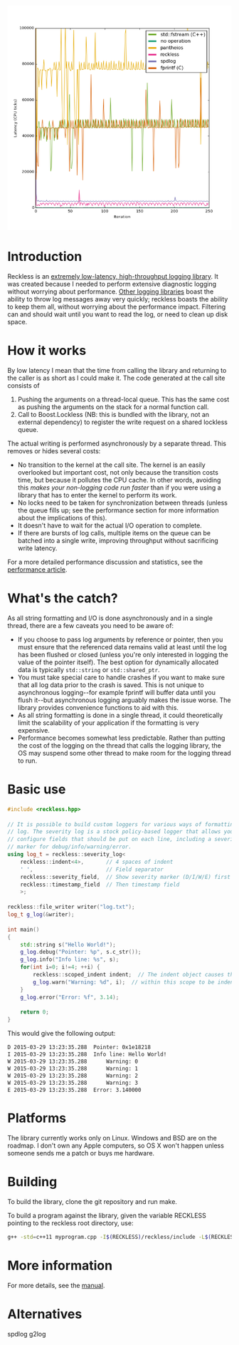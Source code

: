 ![Performance chart](doc/images/performance_periodic_calls_all.png)

Introduction
============
Reckless is an [extremely low-latency, high-throughput logging
library](doc/performance.md). It was created because I needed to perform
extensive diagnostic logging without worrying about performance. [Other
logging libraries](http://www.pantheios.org/performance.html) boast the
ability to throw log messages away very quickly; reckless boasts the ability
to keep them all, without worrying about the performance impact. Filtering can
and should wait until you want to read the log, or need to clean up disk
space.

How it works
============
By low latency I mean that the time from calling the library and returning
to the caller is as short as I could make it. The code generated at the
call site consists of

1. Pushing the arguments on a thread-local queue. This has the same cost
   as pushing the arguments on the stack for a normal function call.
2. Call to Boost.Lockless (NB: this is bundled with the library, not an
   external dependency) to register the write request on a shared
   lockless queue.

The actual writing is performed asynchronously by a separate thread.
This removes or hides several costs:

* No transition to the kernel at the call site. The kernel is an easily
  overlooked but important cost, not only because the transition costs
  time, but because it pollutes the CPU cache. In other words, avoiding
  this *makes your non-logging code run faster* than if you were using a
  library that has to enter the kernel to perform its work.
* No locks need to be taken for synchronization between threads (unless
  the queue fills up; see the performance section for more information
  about the implications of this).
* It doesn't have to wait for the actual I/O operation to complete.
* If there are bursts of log calls, multiple items on the queue can be
  batched into a single write, improving throughput without sacrificing write
  latency.

For a more detailed performance discussion and statistics, see the
[performance article](doc/performance.md). 

What's the catch?
=================
As all string formatting and I/O is done asynchronously and in a single
thread, there are a few caveats you need to be aware of:
* If you choose to pass log arguments by reference or pointer, then you
  must ensure that the referenced data remains valid at least until the
  log has been flushed or closed (unless you're only interested in
  logging the value of the pointer itself). The best option for
  dynamically allocated data is typically `std::string` or
  `std::shared_ptr`.
* You must take special care to handle crashes if you want to make sure
  that all log data prior to the crash is saved. This is not unique to
  asynchronous logging--for example fprintf will buffer data until you
  flush it--but asynchronous logging arguably makes the issue worse. The
  library provides convenience functions to aid with this.
* As all string formatting is done in a single thread, it could theoretically
  limit the scalability of your application if the formatting is very
  expensive.
* Performance becomes somewhat less predictable. Rather than putting the
  cost of the logging on the thread that calls the logging library, the
  OS may suspend some other thread to make room for the logging thread
  to run.

Basic use
=========
```c++
#include <reckless.hpp>

// It is possible to build custom loggers for various ways of formatting the
// log. The severity log is a stock policy-based logger that allows you to
// configure fields that should be put on each line, including a severity
// marker for debug/info/warning/error.
using log_t = reckless::severity_log<
    reckless::indent<4>,       // 4 spaces of indent
    ' ',                       // Field separator
    reckless::severity_field,  // Show severity marker (D/I/W/E) first
    reckless::timestamp_field  // Then timestamp field
    >;
    
reckless::file_writer writer("log.txt");
log_t g_log(&writer);

int main()
{
    std::string s("Hello World!");
    g_log.debug("Pointer: %p", s.c_str());
    g_log.info("Info line: %s", s);
    for(int i=0; i!=4; ++i) {
        reckless::scoped_indent indent;  // The indent object causes the lines
        g_log.warn("Warning: %d", i);  // within this scope to be indented
    }
    g_log.error("Error: %f", 3.14);

    return 0;
}
```
This would give the following output:
```
D 2015-03-29 13:23:35.288  Pointer: 0x1e18218
I 2015-03-29 13:23:35.288  Info line: Hello World!
W 2015-03-29 13:23:35.288      Warning: 0
W 2015-03-29 13:23:35.288      Warning: 1
W 2015-03-29 13:23:35.288      Warning: 2
W 2015-03-29 13:23:35.288      Warning: 3
E 2015-03-29 13:23:35.288  Error: 3.140000
```

Platforms
=========
The library currently works only on Linux. Windows and BSD are on the roadmap.
I don't own any Apple computers, so OS X won't happen unless someone sends me
a patch or buys me hardware.

Building
========
To build the library, clone the git repository and run make.

To build a program against the library, given the variable RECKLESS
pointing to the reckless root directory, use:

```bash
g++ -std=c++11 myprogram.cpp -I$(RECKLESS)/reckless/include -L$(RECKLESS)/reckless/lib -lreckless
```

More information
================
For more details, see the [manual](doc/manual.md).

Alternatives
============
spdlog
g2log

